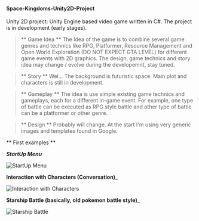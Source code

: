 #### Space-Kingdoms-Unity2D-Project
Unity 2D project: Unity Engine based video game written in C#.
The project is in development (early stages).

> ** Game Idea **
> The Idea of the game is to combine several game genres and technics like RPG, Platformer, Resource Management and 
> Open World Exploration (DO NOT EXPECT GTA LEVEL) for different game events with 2D graphics.
> The design, game technics and story idea may change / evolve during the developemnt, stay tuned.

> ** Story **
> Wel... The background is futuristic space. Main plot and characters is still in development.

> ** Gameplay **
> The idea is use simple existing game technics and gameplays, each for a different in-game event. For example, one 
> type of battle can be executed as RPG style battle and other type of battle can be a platformer or 
> other genre.

> ** Design **
> Probably will change. At the start I'm using very generic images and templates found in Google.

** First examples **

_**StartUp Menu**_

![StartUp Menu](https://i.ibb.co/5Gmq2Bx/Unity-2018-4-33f1-Personal-Battle-Scene-unity-Space-Kingdoms-PC-Mac-Linux-Standalone-DX11-30-06-2021.png)

**Interaction with Characters (Conversation)**_

![Interaction with Characters](https://i.ibb.co/pJWwC9H/Unity-2018-4-33f1-Personal-Menu-Scene-unity-Space-Kingdoms-PC-Mac-Linux-Standalone-DX11-30-06-2021-1.png)

**Starship Battle (basically, old pokemon battle style)**_

![Starship Battle](https://i.ibb.co/80W8VvL/Unity-2018-4-33f1-Personal-Menu-Scene-unity-Space-Kingdoms-PC-Mac-Linux-Standalone-DX11-30-06-2021-1.png)
